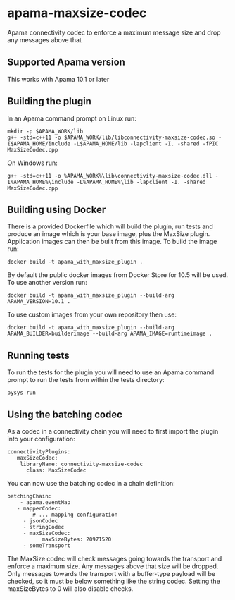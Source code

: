 # apama-maxsize-codec
Apama connectivity codec to enforce a maximum message size and drop any messages above that

## Supported Apama version

This works with Apama 10.1 or later

## Building the plugin

In an Apama command prompt on Linux run:

    mkdir -p $APAMA_WORK/lib
    g++ -std=c++11 -o $APAMA_WORK/lib/libconnectivity-maxsize-codec.so -I$APAMA_HOME/include -L$APAMA_HOME/lib -lapclient -I. -shared -fPIC MaxSizeCodec.cpp

On Windows run:

    g++ -std=c++11 -o %APAMA_WORK%\lib\connectivity-maxsize-codec.dll -I%APAMA_HOME%\include -L%APAMA_HOME%\lib -lapclient -I. -shared MaxSizeCodec.cpp

## Building using Docker

There is a provided Dockerfile which will build the plugin, run tests and produce an image which is your base image, plus the MaxSize plugin. Application images can then be built from this image. To build the image run:

    docker build -t apama_with_maxsize_plugin .

By default the public docker images from Docker Store for 10.5 will be used. To use another version run:

    docker build -t apama_with_maxsize_plugin --build-arg APAMA_VERSION=10.1 .

To use custom images from your own repository then use:

    docker build -t apama_with_maxsize_plugin --build-arg APAMA_BUILDER=builderimage --build-arg APAMA_IMAGE=runtimeimage .

## Running tests

To run the tests for the plugin you will need to use an Apama command prompt to run the tests from within the tests directory:

    pysys run

## Using the batching codec

As a codec in a connectivity chain you will need to first import the plugin into your configuration:

    connectivityPlugins:
	   maxSizeCodec:
        libraryName: connectivity-maxsize-codec
		  class: MaxSizeCodec

You can now use the batching codec in a chain definition:

    batchingChain:
	    - apama.eventMap
       - mapperCodec:
		    # ... mapping configuration
		 - jsonCodec
		 - stringCodec
		 - maxSizeCodec:
			   maxSizeBytes: 20971520
		 - someTransport

The MaxSize codec will check messages going towards the transport and enforce a maximum size. Any messages above that size will be dropped. Only messages towards the transport with a buffer-type payload will be checked, so it must be below something like the string codec. Setting the maxSizeBytes to 0 will also disable checks.

